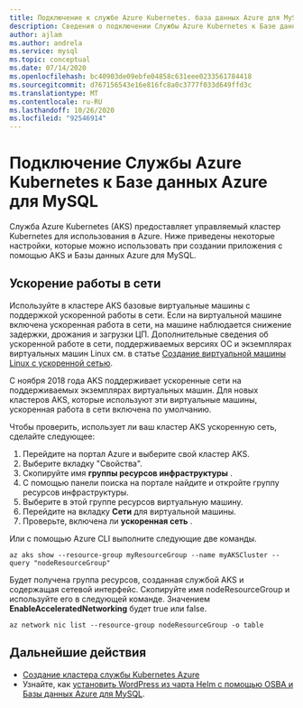 ```yaml
---
title: Подключение к службе Azure Kubernetes. база данных Azure для MySQL
description: Сведения о подключении Службы Azure Kubernetes к Базе данных Azure для MySQL
author: ajlam
ms.author: andrela
ms.service: mysql
ms.topic: conceptual
ms.date: 07/14/2020
ms.openlocfilehash: bc40903de09ebfe04858c631eee0233561784418
ms.sourcegitcommit: d767156543e16e816fc8a0c3777f033d649ffd3c
ms.translationtype: MT
ms.contentlocale: ru-RU
ms.lasthandoff: 10/26/2020
ms.locfileid: "92546914"
---
```

# <a name="connecting-azure-kubernetes-service-and-azure-database-for-mysql"></a>Подключение Службы Azure Kubernetes к Базе данных Azure для MySQL

Служба Azure Kubernetes (AKS) предоставляет управляемый кластер Kubernetes для использования в Azure. Ниже приведены некоторые настройки, которые можно использовать при создании приложения с помощью AKS и Базы данных Azure для MySQL.


## <a name="accelerated-networking"></a>Ускорение работы в сети
Используйте в кластере AKS базовые виртуальные машины с поддержкой ускоренной работы в сети. Если на виртуальной машине включена ускоренная работа в сети, на машине наблюдается снижение задержки, дрожания и загрузки ЦП. Дополнительные сведения об ускоренной работе в сети, поддерживаемых версиях ОС и экземплярах виртуальных машин Linux см. в статье [Создание виртуальной машины Linux с ускоренной сетью](../virtual-network/create-vm-accelerated-networking-cli.md).

С ноября 2018 года AKS поддерживает ускоренные сети на поддерживаемых экземплярах виртуальных машин. Для новых кластеров AKS, которые используют эти виртуальные машины, ускоренная работа в сети включена по умолчанию.

Чтобы проверить, использует ли ваш кластер AKS ускоренную сеть, сделайте следующее:
1. Перейдите на портал Azure и выберите свой кластер AKS.
2. Выберите вкладку "Свойства".
3. Скопируйте имя **группы ресурсов инфраструктуры** .
4. С помощью панели поиска на портале найдите и откройте группу ресурсов инфраструктуры.
5. Выберите в этой группе ресурсов виртуальную машину.
6. Перейдите на вкладку **Сети** для виртуальной машины.
7. Проверьте, включена ли **ускоренная сеть** .

Или с помощью Azure CLI выполните следующие две команды.
```azurecli
az aks show --resource-group myResourceGroup --name myAKSCluster --query "nodeResourceGroup"
```
Будет получена группа ресурсов, созданная службой AKS и содержащая сетевой интерфейс. Скопируйте имя nodeResourceGroup и используйте его в следующей команде. Значением **EnableAcceleratedNetworking** будет true или false.
```azurecli
az network nic list --resource-group nodeResourceGroup -o table
```


## <a name="next-steps"></a>Дальнейшие действия
- [Создание кластера службы Kubernetes Azure](../aks/kubernetes-walkthrough.md)
- Узнайте, как [установить WordPress из чарта Helm с помощью OSBA и Базы данных Azure для MySQL](../aks/index.yml).